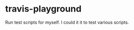 travis-playground
=================

Run test scripts for myself. I could it it to test various scripts.
